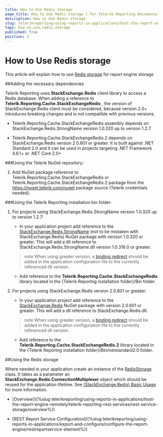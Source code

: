 ```yaml
---
title: How to Use Redis storage
page_title: How to Use Redis storage | for Telerik Reporting Documentation
description: How to Use Redis storage
slug: telerikreporting/using-reports-in-applications/host-the-report-engine-remotely/telerik-reporting-rest-services/rest-service-storage/how-to-use-redis-storage
tags: how,to,use,redis,storage
published: True
position: 2
---
```


# How to Use Redis storage



This article will explain how to use          [Redis storage](http://redis.io/)          for report engine storage       

##Adding the necessary dependencies

Telerik Reporting uses __StackExchange.Redis__  client library to access a Redis database.           When adding a reference to __Telerik.Reporting.Cache.StackExchangeRedis__ , the version of StackExchange.Redis client must be considered,           because version 2.0+ introduces breaking changes and is not compatible with previous versions.         

* Telerik.Reporting.Cache.StackExchangeRedis assembly depends on StackExchange.Redis.StrongName version 1.0.320 up to version 1.2.7.             

* Telerik.Reporting.Cache.StackExchangeRedis.2 depends on StackExchange.Redis version 2.0.601 or greater.               It is built against .NET Standard 2.0 and it can be used in projects targeting .NET Framework 4.6.1+ or .NET Core 2.0+             

###Using the Telerik NuGet repository:

1. Add NuGet package reference to Telerik.Reporting.Cache.StackExchangeRedis or Telerik.Reporting.Cache.StackExchangeRedis.2 package from the https://nuget.telerik.com/nuget package source (Telerik credentials needed).                 

###Using the Telerik Reporting installation bin folder:

1. For projects using StackExchange.Redis.StrongName version 1.0.320 up to version 1.2.7:                 
   + In your application project add reference to the                        [StackExchange.Redis.StrongName](https://www.nuget.org/packages/StackExchange.Redis.StrongName)                        (not to be mistaken with StackExchange.Redis) NuGet package with version 1.0.320 or greater.                       This will add a dll reference to StackExchange.Redis.StrongName.dll version 1.0.316.0 or greater.                     

   >note When using greater version, a  [binding redirect](https://msdn.microsoft.com/en-us/library/eftw1fys(v=vs.110).aspx)  should be added in the application configuration file to the currently referenced dll version.                       

   + Add reference to the                       __Telerik.Reporting.Cache.StackExchangeRedis__                        library located in the {Telerik Reportng installation folder}/Bin folder.                     


1. For projects using StackExchange.Redis version 2.0.601 or greater:                 
   + In your application project add reference to the                        [StackExchange.Redis](https://www.nuget.org/packages/StackExchange.Redis)                        NuGet package with version 2.0.601 or greater.                       This will add a dll reference to StackExchange.Redis.dll.                     

   >note When using greater version, a  [binding redirect](https://msdn.microsoft.com/en-us/library/eftw1fys(v=vs.110).aspx)  should be added in the application configuration file to the currently referenced dll version.                       

   + Add reference to the                       __Telerik.Reporting.Cache.StackExchangeRedis.2__                        library located in the {Telerik Reportng installation folder}/Bin/netstandard2.0 folder.                     


##Using the Redis storage

Where needed in your application create an instance of the           [RedisStorage](/reporting/api/Telerik.Reporting.Cache.StackExchangeRedis.RedisStorage)           class. It takes as a parameter an __StackExchange.Redis.ConnectionMultiplexer__            object which should be reused for the application lifetime. See            [(StackExchange.Redis) Basic Usage](https://github.com/StackExchange/StackExchange.Redis/blob/master/docs/Basics.md)  for more information.         

 * [Overview]({%slug telerikreporting/using-reports-in-applications/host-the-report-engine-remotely/telerik-reporting-rest-services/rest-service-storage/overview%})

 * [REST Report Service Configuration]({%slug telerikreporting/using-reports-in-applications/export-and-configure/configure-the-report-engine/restreportservice-element%})
